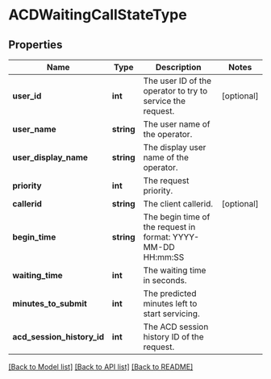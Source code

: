 # ACDWaitingCallStateType

## Properties
Name | Type | Description | Notes
------------ | ------------- | ------------- | -------------
**user_id** | **int** | The user ID of the operator to try to service the request. | [optional] 
**user_name** | **string** | The user name of the operator. | 
**user_display_name** | **string** | The display user name of the operator. | 
**priority** | **int** | The request priority. | 
**callerid** | **string** | The client callerid. | [optional] 
**begin_time** | **string** | The begin time of the request in format: YYYY-MM-DD HH:mm:SS | 
**waiting_time** | **int** | The waiting time in seconds. | 
**minutes_to_submit** | **int** | The predicted minutes left to start servicing. | 
**acd_session_history_id** | **int** | The ACD session history ID of the request. | 

[[Back to Model list]](../README.md#documentation-for-models) [[Back to API list]](../README.md#documentation-for-api-endpoints) [[Back to README]](../README.md)



